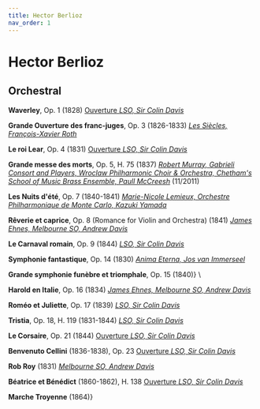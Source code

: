```yaml
---
title: Hector Berlioz
nav_order: 1
---
```


# Hector Berlioz

## Orchestral

**Waverley**, Op. 1 (1828) [Ouverture *LSO, Sir Colin Davis*](http://www.tidal.com/track/4505556)

**Grande Ouverture des franc-juges**, Op. 3 (1826-1833) [*Les Siècles, François-Xavier Roth*](http://www.tidal.com/track/118267645)

**Le roi Lear**, Op. 4 (1831) [Ouverture *LSO, Sir Colin Davis*](http://www.tidal.com/track/4505554)

**Grande messe des morts**, Op. 5, H. 75 (1837) [*Robert Murray, Gabrieli Consort and Players, Wroclaw Philharmonic Choir \& Orchestra, Chetham's School of Music Brass Ensemble, Paull McCreesh*](http://www.tidal.com/track/16921409) (11/2011)  

**Les Nuits d'été**, Op. 7 (1840-1841) [*Marie-Nicole Lemieux, Orchestre Philharmonique de Monte Carlo, Kazuki Yamada*](http://www.tidal.com/track/312537534)

**Rêverie et caprice**, Op. 8 (Romance for Violin and Orchestra) (1841) [*James Ehnes, Melbourne SO, Andrew Davis*](http://www.tidal.com/track/376423778)

**Le Carnaval romain**, Op. 9 (1844) [*LSO, Sir Colin Davis*](https://tidal.com/browse/track/4505558?u)

**Symphonie fantastique**, Op. 14 (1830) [*Anima Eterna, Jos van Immerseel*](http://www.tidal.com/track/187313911)

**Grande symphonie funèbre et triomphale**, Op. 15 (1840)} \\

**Harold en Italie**, Op. 16 (1834) [*James Ehnes, Melbourne SO, Andrew Davis*](http://www.tidal.com/track/376423779)

**Roméo et Juliette**, Op. 17 (1839) [*LSO, Sir Colin Davis*](http://www.tidal.com/track/90225382)

**Tristia**, Op. 18, H. 119 (1831-1844) [*LSO, Sir Colin Davis*](http://www.tidal.com/track/4505513)  

**Le Corsaire**, Op. 21 (1844) [Ouverture *LSO, Sir Colin Davis*](http://www.tidal.com/track/4505557)

**Benvenuto Cellini** (1836-1838), Op. 23 [Ouverture *LSO, Sir Colin Davis*](http://www.tidal.com/track/4505553) 

**Rob Roy** (1831) [*Melbourne SO, Andrew Davis*](http://www.tidal.com/track/376423777)

**Béatrice et Bénédict** (1860-1862), H. 138 [Ouverture *LSO, Sir Colin Davis*](http://www.tidal.com/track/4505552) 

**Marche Troyenne** (1864)} 



